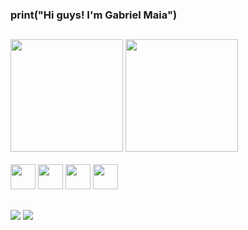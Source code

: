 ### print("Hi guys! I'm Gabriel Maia")

##

<div>
  <img height="180em" src="https://github-readme-stats.vercel.app/api?username=ConsidereSeGerenciado&show_icons=true&theme=transparent"/>
  <img height="180em" src="https://github-readme-stats.vercel.app/api/top-langs/?username=ConsidereSeGerenciado&layout=compact&theme=transparent"/>
</div>

<div style:"display: inline_block"><br>
  <img height="40" src="https://cdn.jsdelivr.net/gh/devicons/devicon@latest/icons/python/python-original.svg" />
  <img height="40" src="https://cdn.jsdelivr.net/gh/devicons/devicon@latest/icons/c/c-original.svg" />
  <img height="40" src="https://cdn.jsdelivr.net/gh/devicons/devicon@latest/icons/html5/html5-original.svg" />       
  <img height="40" src="https://cdn.jsdelivr.net/gh/devicons/devicon@latest/icons/css3/css3-original.svg" />
</div>

##

<div>
  <a href="https://www.linkedin.com/in/gabriel-maia-ba48a228a?utm_source=share&utm_campaign=share_via&utm_content=profile&utm_medium=android_app" target="_blank"><img src="https://img.shields.io/badge/LinkedIn-0077B5?style=for-the-badge&logo=linkedin&logoColor=white" target="_blank"/></a>
  <a href="https://www.instagram.com/gamaia_?igsh=MWtzd3Z1cmtuMmhuOQ==" target="_blank"><img src="https://img.shields.io/badge/Instagram-E4405F?style=for-the-badge&logo=instagram&logoColor=white" target="_blank" /></a>
</div>
